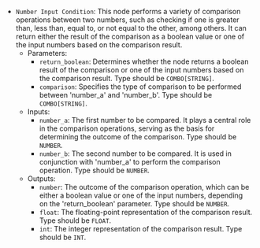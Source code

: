- `Number Input Condition`: This node performs a variety of comparison operations between two numbers, such as checking if one is greater than, less than, equal to, or not equal to the other, among others. It can return either the result of the comparison as a boolean value or one of the input numbers based on the comparison result.
    - Parameters:
        - `return_boolean`: Determines whether the node returns a boolean result of the comparison or one of the input numbers based on the comparison result. Type should be `COMBO[STRING]`.
        - `comparison`: Specifies the type of comparison to be performed between 'number_a' and 'number_b'. Type should be `COMBO[STRING]`.
    - Inputs:
        - `number_a`: The first number to be compared. It plays a central role in the comparison operations, serving as the basis for determining the outcome of the comparison. Type should be `NUMBER`.
        - `number_b`: The second number to be compared. It is used in conjunction with 'number_a' to perform the comparison operation. Type should be `NUMBER`.
    - Outputs:
        - `number`: The outcome of the comparison operation, which can be either a boolean value or one of the input numbers, depending on the 'return_boolean' parameter. Type should be `NUMBER`.
        - `float`: The floating-point representation of the comparison result. Type should be `FLOAT`.
        - `int`: The integer representation of the comparison result. Type should be `INT`.
